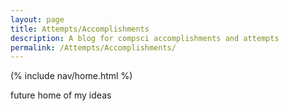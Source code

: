 ```yaml
---
layout: page
title: Attempts/Accomplishments
description: A blog for compsci accomplishments and attempts
permalink: /Attempts/Accomplishments/
---
```


(% include nav/home.html %)

future home of my ideas